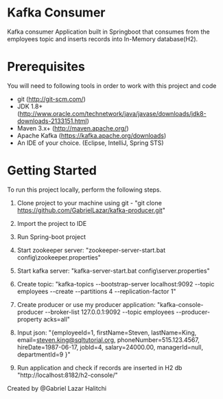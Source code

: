 # Kafka Consumer

Kafka consumer Application built in Springboot that consumes from the employees topic and inserts records into In-Memory database(H2).

# Prerequisites
You will need to following tools in order to work with this project and code

* git (http://git-scm.com/)
* JDK 1.8+ (http://www.oracle.com/technetwork/java/javase/downloads/jdk8-downloads-2133151.html)
* Maven 3.x+ (http://maven.apache.org/)
* Apache Kafka (https://kafka.apache.org/downloads)
* An IDE of your choice. (Eclipse, IntelliJ, Spring STS)

# Getting Started
To run this project locally, perform the following steps.
1. Clone project to your machine using git - "git clone https://github.com/GabrielLazar/kafka-producer.git"
2. Import the project to IDE
3. Run Spring-boot project
4. Start zookeeper server:
        "zookeeper-server-start.bat config\zookeeper.properties"
5. Start kafka server:
        "kafka-server-start.bat config\server.properties"
6. Create topic:
        "kafka-topics --bootstrap-server localhost:9092 --topic employees --create --partitions 4 --replication-factor 1"
7. Create producer or use my producer application:
        "kafka-console-producer --broker-list 127.0.0.1:9092 --topic employees --producer-property acks=all"
8. Input json: "{employeeId=1,
               firstName=Steven,
               lastName=King,
               email=steven.king@sqltutorial.org,
               phoneNumber=515.123.4567,
               hireDate=1987-06-17,
               jobId=4,
               salary=24000.00,
               managerId=null,
               departmentId=9
               }"

9. Run application and check if records are inserted in H2 db
        "http://localhost:8182/h2-console/"

Created by @Gabriel Lazar Halitchi
